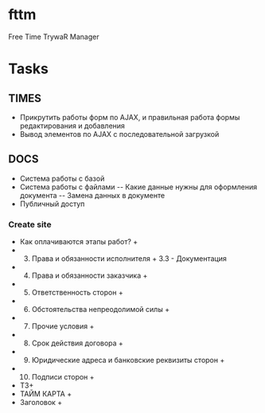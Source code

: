 # fttm
Free Time TrywaR Manager

# Tasks
## TIMES
- Прикрутить работы форм по AJAX, и правильная работа формы редактирования и добавления
- Вывод элементов по AJAX с последовательной загрузкой

## DOCS
- Система работы с базой
- Система работы с файлами
-- Какие данные нужны для оформления документа
-- Замена данных в документе
- Публичный доступ

### Create site
- Как оплачиваются этапы работ? +
- 3) Права и обязанности исполнителя +
    3.3 - Документация
- 4) Права и обязанности заказчика +
- 5) Ответственность сторон +
- 6) Обстоятельства непреодолимой силы +
- 7) Прочие условия +
- 8) Срок действия договора +
- 9) Юридические адреса и банковские реквизиты сторон +
- 10) Подписи сторон +
- ТЗ+
- ТАЙМ КАРТА +
- Заголовок +
